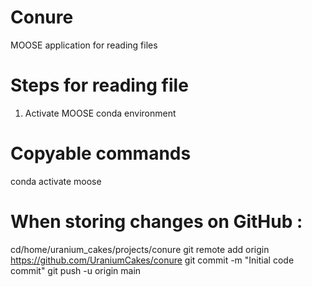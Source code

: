 # Conure
MOOSE application for reading files

# Steps for reading file 
1) Activate MOOSE conda environment



# Copyable commands 
conda activate moose







# When storing changes on GitHub : 

cd/home/uranium_cakes/projects/conure
git remote add origin https://github.com/UraniumCakes/conure
git commit -m "Initial code commit"
git push -u origin main
